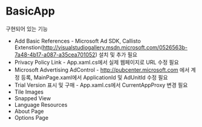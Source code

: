 ﻿BasicApp
========

구현되어 있는 기능
- Add Basic References - Microsoft Ad SDK, Callisto Extenstion(http://visualstudiogallery.msdn.microsoft.com/0526563b-7a48-4b17-a087-a35cea701052) 설치 및 추가 필요
- Privacy Policy Link - App.xaml.cs에서 실제 웹페이지로 URL 수정 필요
- Microsoft Advertising AdControl - http://pubcenter.microsoft.com 에서 계정 등록, MainPage.xaml에서 ApplicationId 및 AdUnitId 수정 필요
- Trial Version 표시 및 구매 - App.xaml.cs에서 CurrentAppProxy 변경 필요
- Tile Images
- Snapped View
- Language Resources
- About Page
- Options Page
